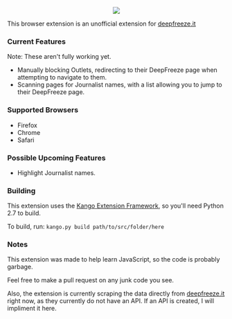 <p align="center">
  <img src="http://i.imgur.com/xsBy9vN.png"/>
</p>

This browser extension is an unofficial extension for [deepfreeze.it](http://deepfreeze.it)

### Current Features
Note: These aren't fully working yet.
 * Manually blocking Outlets, redirecting to their DeepFreeze page when attempting to navigate to them.
 * Scanning pages for Journalist names, with a list allowing you to jump to their DeepFreeze page.

### Supported Browsers
 * Firefox
 * Chrome
 * Safari

### Possible Upcoming Features
 * Highlight Journalist names.

### Building
This extension uses the [Kango Extension Framework](http://kangoextensions.com/), so you'll need Python 2.7 to build.

To build, run:
```kango.py build path/to/src/folder/here```

### Notes
This extension was made to help learn JavaScript, so the code is probably garbage.

Feel free to make a pull request on any junk code you see.

Also, the extension is currently scraping the data directly from [deepfreeze.it](http://deepfreez.it) right now, as they currently do not have an API. If an API is created, I will impliment it here.
